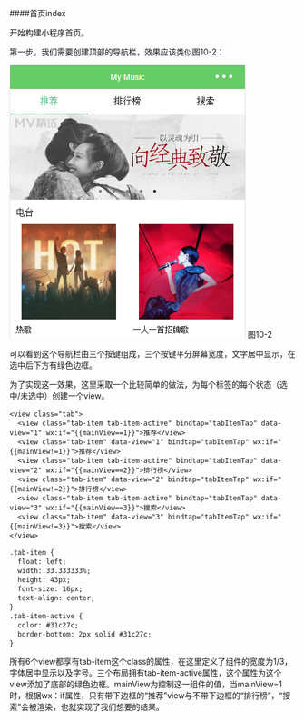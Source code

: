 ####首页index


开始构建小程序首页。


第一步，我们需要创建顶部的导航栏，效果应该类似图10-2：


![](/assets/20170210170336.png) 图10-2


可以看到这个导航栏由三个按键组成，三个按键平分屏幕宽度，文字居中显示，在选中后下方有绿色边框。

为了实现这一效果，这里采取一个比较简单的做法，为每个标签的每个状态（选中/未选中）创建一个view。

```
<view class="tab">
  <view class="tab-item tab-item-active" bindtap="tabItemTap" data-view="1" wx:if="{{mainView==1}}">推荐</view>
  <view class="tab-item" data-view="1" bindtap="tabItemTap" wx:if="{{mainView!=1}}">推荐</view>
  <view class="tab-item tab-item-active" bindtap="tabItemTap" data-view="2" wx:if="{{mainView==2}}">排行榜</view>
  <view class="tab-item" data-view="2" bindtap="tabItemTap" wx:if="{{mainView!=2}}">排行榜</view>
  <view class="tab-item tab-item-active" bindtap="tabItemTap" data-view="3" wx:if="{{mainView==3}}">搜索</view>
  <view class="tab-item" data-view="3" bindtap="tabItemTap" wx:if="{{mainView!=3}}">搜索</view>
</view>
```
```
.tab-item {
  float: left;
  width: 33.333333%;
  height: 43px;
  font-size: 16px;
  text-align: center;
}
.tab-item-active {
  color: #31c27c;
  border-bottom: 2px solid #31c27c;
}
```

所有6个view都享有tab-item这个class的属性，在这里定义了组件的宽度为1/3，字体居中显示以及字号。三个布局拥有tab-item-active属性，这个属性为这个view添加了底部的绿色边框。mainView为控制这一组件的值，当mainView=1时，根据wx：if属性，只有带下边框的“推荐”view与不带下边框的“排行榜”，“搜索”会被渲染，也就实现了我们想要的结果。




